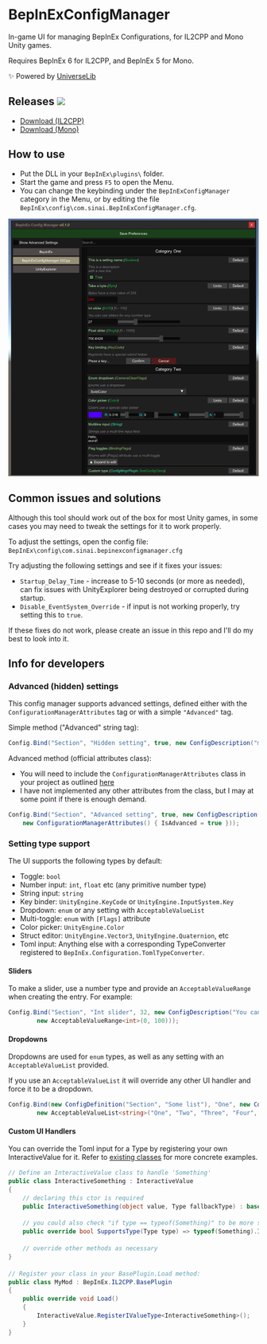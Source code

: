 # BepInExConfigManager

In-game UI for managing BepInEx Configurations, for IL2CPP and Mono Unity games.

Requires BepInEx 6 for IL2CPP, and BepInEx 5 for Mono.

✨ Powered by [UniverseLib](https://github.com/sinai-dev/UniverseLib)

## Releases [![](https://img.shields.io/github/release/sinai-dev/BepInExConfigManager.svg?label=release%20notes)](../../releases/latest)

* [Download (IL2CPP)](https://github.com/sinai-dev/BepInExConfigManager/releases/latest/download/BepInExConfigManager.Il2Cpp.zip)
* [Download (Mono)](https://github.com/sinai-dev/BepInExConfigManager/releases/latest/download/BepInExConfigManager.Mono.zip)

## How to use

* Put the DLL in your `BepInEx\plugins\` folder.
* Start the game and press `F5` to open the Menu.
* You can change the keybinding under the `BepInExConfigManager` category in the Menu, or by editing the file `BepInEx\config\com.sinai.BepInExConfigManager.cfg`.

[![](img/preview.png)](https://raw.githubusercontent.com/sinai-dev/BepInExConfigManager/master/img/preview.png)

## Common issues and solutions

Although this tool should work out of the box for most Unity games, in some cases you may need to tweak the settings for it to work properly.

To adjust the settings, open the config file: `BepInEx\config\com.sinai.bepinexconfigmanager.cfg`

Try adjusting the following settings and see if it fixes your issues:
* `Startup_Delay_Time` - increase to 5-10 seconds (or more as needed), can fix issues with UnityExplorer being destroyed or corrupted during startup.
* `Disable_EventSystem_Override` - if input is not working properly, try setting this to `true`.

If these fixes do not work, please create an issue in this repo and I'll do my best to look into it.

## Info for developers

### Advanced (hidden) settings

This config manager supports advanced settings, defined either with the `ConfigurationManagerAttributes` tag or with a simple `"Advanced"` tag.

Simple method ("Advanced" string tag):
```csharp
Config.Bind("Section", "Hidden setting", true, new ConfigDescription("my description", null, "Advanced"));
```

Advanced method (official attributes class):
* You will need to include the `ConfigurationManagerAttributes` class in your project as outlined [here](https://github.com/BepInEx/BepInEx.ConfigurationManager#overriding-default-configuration-manager-behavior)
* I have not implemented any other attributes from the class, but I may at some point if there is enough demand.
```csharp
Config.Bind("Section", "Advanced setting", true, new ConfigDescription("my description", null,
    new ConfigurationManagerAttributes() { IsAdvanced = true }));
```

### Setting type support

The UI supports the following types by default:

* Toggle: `bool`
* Number input: `int`, `float` etc (any primitive number type)
* String input: `string`
* Key binder: `UnityEngine.KeyCode` or `UnityEngine.InputSystem.Key`
* Dropdown: `enum` or any setting with `AcceptableValueList`
* Multi-toggle: `enum` with `[Flags]` attribute
* Color picker: `UnityEngine.Color`
* Struct editor: `UnityEngine.Vector3`, `UnityEngine.Quaternion`, etc
* Toml input: Anything else with a corresponding TypeConverter registered to `BepInEx.Configuration.TomlTypeConverter`.

#### Sliders
To make a slider, use a number type and provide an `AcceptableValueRange` when creating the entry. For example:
```csharp
Config.Bind("Section", "Int slider", 32, new ConfigDescription("You can use sliders for any number type",
        new AcceptableValueRange<int>(0, 100))); 
```

#### Dropdowns

Dropdowns are used for `enum` types, as well as any setting with an `AcceptableValueList` provided.

If you use an `AcceptableValueList` it will override any other UI handler and force it to be a dropdown.

```csharp
Config.Bind(new ConfigDefinition("Section", "Some list"), "One", new ConfigDescription("An example of a string list",
        new AcceptableValueList<string>("One", "Two", "Three", "Four", "etc..."))); 
```

#### Custom UI Handlers
You can override the Toml input for a Type by registering your own InteractiveValue for it. Refer to [existing classes](https://github.com/sinai-dev/BepInExConfigManager/tree/main/src/UI/InteractiveValues) for more concrete examples.
```csharp
// Define an InteractiveValue class to handle 'Something'
public class InteractiveSomething : InteractiveValue
{
    // declaring this ctor is required
    public InteractiveSomething(object value, Type fallbackType) : base(value, fallbackType) { }

    // you could also check "if type == typeof(Something)" to be more strict
    public override bool SupportsType(Type type) => typeof(Something).IsAssignableFrom(type);

    // override other methods as necessary
}

// Register your class in your BasePlugin.Load method:
public class MyMod : BepInEx.IL2CPP.BasePlugin
{
    public override void Load()
    {
        InteractiveValue.RegisterIValueType<InteractiveSomething>();
    }
}
```
